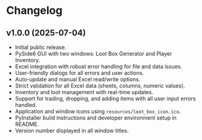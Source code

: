 # Changelog

## v1.0.0 (2025-07-04)
- Initial public release.
- PySide6 GUI with two windows: Loot Box Generator and Player Inventory.
- Excel integration with robust error handling for file and data issues.
- User-friendly dialogs for all errors and user actions.
- Auto-update and manual Excel read/write options.
- Strict validation for all Excel data (sheets, columns, numeric values).
- Inventory and loot management with real-time updates.
- Support for trading, dropping, and adding items with all user input errors handled.
- Application and window icons using `resources/loot_box_icon.ico`.
- PyInstaller build instructions and developer environment setup in README.
- Version number displayed in all window titles.
